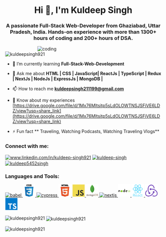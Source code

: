 <h1 align="center">Hi 👋, I'm Kuldeep Singh</h1>
<h3 align="center">A passionate Full-Stack Web-Developer from Ghaziabad, Uttar Pradesh, India. Hands-on experience with more than 1300+ hours of coding and
200+ hours of DSA.</h3>

<img align="right" alt="coding" width="400" src="https://www.sarvika.com/wp-content/uploads/2021/03/Backend-Developer-Python-GIF-Dribble.gif">

<p align="left"> <img src="https://komarev.com/ghpvc/?username=kuldeepsingh921&label=Profile%20views&color=0e75b6&style=flat" alt="kuldeepsingh921" /> </p>

- 🌱 I’m currently learning **Full-Stack-Web-Development**

- 💬 Ask me about **HTML | CSS | JavaScript| ReactJs | TypeScript | Redux | NextJs | NodeJs | ExpressJs | MongoDB |**

- 📫 How to reach me **kuldeepsingh211199@gmail.com**

- 📄 Know about my experiences [https://drive.google.com/file/d/1Mx76MItsitp5sLdOLOWTNSJSFiVE6LDZ/view?usp=share_link](https://drive.google.com/file/d/1Mx76MItsitp5sLdOLOWTNSJSFiVE6LDZ/view?usp=share_link)

- ⚡ Fun fact ** Traveling, Watching Podcasts, Watching Traveling Vlogs**

<h3 align="left">Connect with me:</h3>
<p align="left">
<a href="https://linkedin.com/in/www.linkedin.com/in/kuldeep-singh921" target="blank"><img align="center" src="https://raw.githubusercontent.com/rahuldkjain/github-profile-readme-generator/master/src/images/icons/Social/linked-in-alt.svg" alt="www.linkedin.com/in/kuldeep-singh921" height="30" width="40" /></a>
<a href="https://codesandbox.com/kuldeep-singh" target="blank"><img align="center" src="https://raw.githubusercontent.com/rahuldkjain/github-profile-readme-generator/master/src/images/icons/Social/codesandbox.svg" alt="kuldeep-singh" height="30" width="40" /></a>
<a href="https://instagram.com/kuldeep5452singh" target="blank"><img align="center" src="https://raw.githubusercontent.com/rahuldkjain/github-profile-readme-generator/master/src/images/icons/Social/instagram.svg" alt="kuldeep5452singh" height="30" width="40" /></a>
</p>

<h3 align="left">Languages and Tools:</h3>
<p align="left"> <a href="https://babeljs.io/" target="_blank" rel="noreferrer"> <img src="https://www.vectorlogo.zone/logos/babeljs/babeljs-icon.svg" alt="babel" width="40" height="40"/> </a> <a href="https://www.w3schools.com/css/" target="_blank" rel="noreferrer"> <img src="https://raw.githubusercontent.com/devicons/devicon/master/icons/css3/css3-original-wordmark.svg" alt="css3" width="40" height="40"/> </a> <a href="https://www.cypress.io" target="_blank" rel="noreferrer"> <img src="https://raw.githubusercontent.com/simple-icons/simple-icons/6e46ec1fc23b60c8fd0d2f2ff46db82e16dbd75f/icons/cypress.svg" alt="cypress" width="40" height="40"/> </a> <a href="https://www.w3.org/html/" target="_blank" rel="noreferrer"> <img src="https://raw.githubusercontent.com/devicons/devicon/master/icons/html5/html5-original-wordmark.svg" alt="html5" width="40" height="40"/> </a> <a href="https://developer.mozilla.org/en-US/docs/Web/JavaScript" target="_blank" rel="noreferrer"> <img src="https://raw.githubusercontent.com/devicons/devicon/master/icons/javascript/javascript-original.svg" alt="javascript" width="40" height="40"/> </a> <a href="https://www.mongodb.com/" target="_blank" rel="noreferrer"> <img src="https://raw.githubusercontent.com/devicons/devicon/master/icons/mongodb/mongodb-original-wordmark.svg" alt="mongodb" width="40" height="40"/> </a> <a href="https://nextjs.org/" target="_blank" rel="noreferrer"> <img src="https://cdn.worldvectorlogo.com/logos/nextjs-2.svg" alt="nextjs" width="40" height="40"/> </a> <a href="https://nodejs.org" target="_blank" rel="noreferrer"> <img src="https://raw.githubusercontent.com/devicons/devicon/master/icons/nodejs/nodejs-original-wordmark.svg" alt="nodejs" width="40" height="40"/> </a> <a href="https://reactjs.org/" target="_blank" rel="noreferrer"> <img src="https://raw.githubusercontent.com/devicons/devicon/master/icons/react/react-original-wordmark.svg" alt="react" width="40" height="40"/> </a> <a href="https://redux.js.org" target="_blank" rel="noreferrer"> <img src="https://raw.githubusercontent.com/devicons/devicon/master/icons/redux/redux-original.svg" alt="redux" width="40" height="40"/> </a> <a href="https://www.typescriptlang.org/" target="_blank" rel="noreferrer"> <img src="https://raw.githubusercontent.com/devicons/devicon/master/icons/typescript/typescript-original.svg" alt="typescript" width="40" height="40"/> </a> </p>

<p><img align="left" src="https://github-readme-stats.vercel.app/api/top-langs?username=kuldeepsingh921&show_icons=true&locale=en&layout=compact" alt="kuldeepsingh921" /></p>

<p>&nbsp;<img align="center" src="https://github-readme-stats.vercel.app/api?username=kuldeepsingh921&show_icons=true&locale=en" alt="kuldeepsingh921" /></p>

<p><img align="center" src="https://github-readme-streak-stats.herokuapp.com/?user=kuldeepsingh921&" alt="kuldeepsingh921" /></p>
